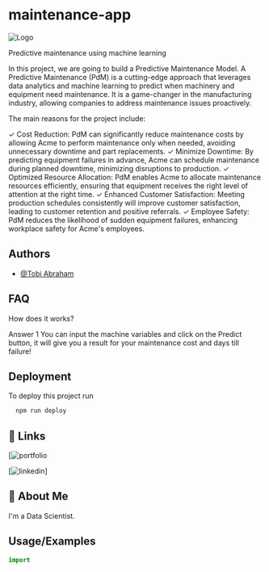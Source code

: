 # maintenance-app

![Logo](https://dev-to-uploads.s3.amazonaws.com/uploads/articles/th5xamgrr6se0x5ro4g6.png)


Predictive maintenance using machine learning

In this project, we are going to build a Predictive Maintenance Model. 
A Predictive Maintenance (PdM) is a cutting-edge approach that leverages data analytics and machine learning to predict when machinery and equipment need maintenance. It is a game-changer in the manufacturing industry, allowing companies to address maintenance issues proactively.

The main reasons for the project include:

✓ Cost Reduction: PdM can significantly reduce maintenance costs by allowing Acme to perform maintenance only when needed, avoiding unnecessary downtime and part replacements.
✓ Minimize Downtime: By predicting equipment failures in advance, Acme can schedule maintenance during planned downtime, minimizing disruptions to production.
✓ Optimized Resource Allocation: PdM enables Acme to allocate maintenance resources efficiently, ensuring that equipment receives the right level of attention at the right time.
✓ Enhanced Customer Satisfaction: Meeting production schedules consistently will improve customer satisfaction, leading to customer retention and positive referrals.
✓ Employee Safety: PdM reduces the likelihood of sudden equipment failures, enhancing workplace safety for Acme's employees.
## Authors

- [@Tobi Abraham](https://www.github.com/abrahamtobi96)


## FAQ

How does it works?

Answer 1
You can input the machine variables and click on the Predict button, it will give you a result for your maintenance cost and days till failure!




## Deployment

To deploy this project run

```bash
  npm run deploy
```


## 🔗 Links
[![portfolio](https://www.amdari.io/profile/tobi%20abraham-oluwasola-5750?tab=portfolio)

[![linkedin](https://www.linkedin.com/tobi-oluwasola)]




## 🚀 About Me
I'm a Data Scientist. 
    


## Usage/Examples

```python
import 
```

